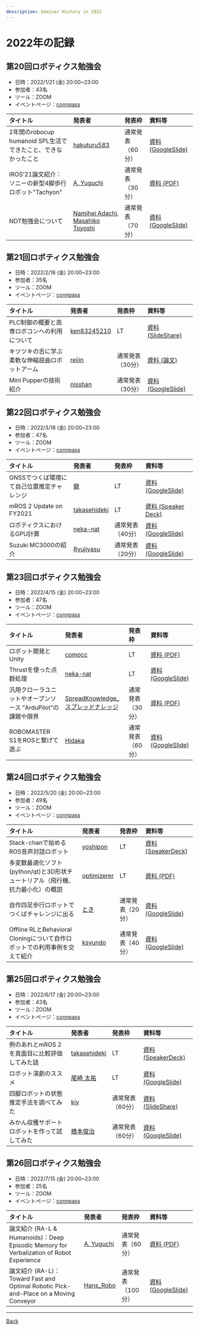```yaml
---
description: Seminar History in 2022
---
```


<link rel="shortcut icon" type="image/x-icon" href="/favicon.ico?">

# 2022年の記録

## 第20回ロボティクス勉強会

- 日時：2022/1/21 (金) 20:00~23:00
- 参加者：43名
- ツール：ZOOM
- イベントページ：[connpass](https://robosemi.connpass.com/event/219821/)

| タイトル | 発表者 | 発表枠 | 資料等 |
| :--- | :--- | :--- | :--- |
| 2年間のrobocup humanoid SPL生活でできたこと、できなかったこと | [hakuturu583](https://connpass.com/user/hakuturu583/) | 通常発表（60分） | [資料 (GoogleSlide)](https://docs.google.com/presentation/d/1j-hSwgQOoDsIUEV7DLl26_M0A91qPpyw9utUzgnFDTw/edit#slide=id.p) |
| IROS’21論文紹介：ソニーの新型4脚歩行ロボット"Tachyon" | [A. Yuguchi](https://connpass.com/user/ayuguchi/) | 通常発表（30分） | [資料 (PDF)](https://drive.google.com/file/d/1bnVN0Zq2UNLbACIWEAjSWzwy8UMcBQwi/view?usp=sharing) |
| NDT勉強会について | [Namihei Adachi](https://connpass.com/user/7oei/), [Masahiko Toyoshi](https://connpass.com/user/mtoyoshi1700/) | 通常発表（70分） | [資料 (GoogleSlide)](https://docs.google.com/presentation/d/1rWhCQtZv4YSWdedoJWPAF3Q4umwaA8yuDADyWIhrM20/edit?usp=sharing) |


## 第21回ロボティクス勉強会

- 日時：2022/2/18 (金) 20:00~23:00
- 参加者：35名
- ツール：ZOOM
- イベントページ：[connpass](https://robosemi.connpass.com/event/223046/)

| タイトル | 発表者 | 発表枠 | 資料等 |
| :--- | :--- | :--- | :--- |
| PLC制御の概要と高専ロボコンへの利用について | [ken83245210](https://connpass.com/user/ken83245210/) | LT | [資料 (SlideShare)](https://www.slideshare.net/ssuser578fa8/plc-251200613) |
| キツツキの舌に学ぶ柔軟な伸縮屈曲ロボットアーム | [reijin](https://connpass.com/user/reijin/) | 通常発表（30分） | [資料 (論文)](https://ieeexplore.ieee.org/document/9697359) |
| Mini Pupperの技術紹介 | [nisshan](https://connpass.com/user/nisshan/) | 通常発表（30分） | [資料 (GoogleSlide)](https://docs.google.com/presentation/d/1m50pGBEUcdJbGYdECKiQabFajoCX8Fl8ydkRSnG11ms/edit?usp=sharing) | 

## 第22回ロボティクス勉強会

- 日時：2022/3/18 (金) 20:00~23:00
- 参加者：47名
- ツール：ZOOM
- イベントページ：[connpass](https://robosemi.connpass.com/event/225647/)

| タイトル | 発表者 | 発表枠 | 資料等 |
| :--- | :--- | :--- | :--- |
| GNSSでつくば環境にて自己位置推定チャレンジ | [龍](https://connpass.com/user/ryu_software/) | LT | [資料 (GoogleSlide)](https://docs.google.com/presentation/d/1kUumwQ69fDNY8GnJVQPKn5p7CjEAiNLb7lAxuxDxHV8/edit?usp=sharing) |
| mROS 2 Update on FY2021 | [takasehideki](https://connpass.com/user/takasehideki/) | LT | [資料 (Speaker Deck)](https://speakerdeck.com/takasehideki/mros-2-update-on-fy2021) |
| ロボティクスにおけるGPU計算 | [neka-nat](https://connpass.com/user/neka-nat/) | 通常発表（40分） | [資料 (GoogleSlide)](https://docs.google.com/presentation/d/1cMsRweJrhzyTdLR4w0jiENVqriDfdMZIYFoLgbdUP5Y/edit?usp=sharing) |
| Suzuki MC3000の紹介 | [Ryujiyasu](https://connpass.com/user/Ryujiyasu/) | 通常発表（20分） | [資料 (GoogleSlide)](https://docs.google.com/presentation/d/1HnfVHaVQiOL1fReZnlbZsjf-K4bPO0gG2-m4jAEcmYk/edit?usp=sharing) |

## 第23回ロボティクス勉強会

- 日時：2022/4/15 (金) 20:00~23:00
- 参加者：47名
- ツール：ZOOM
- イベントページ：[connpass](https://robosemi.connpass.com/event/228217/)

| タイトル | 発表者 | 発表枠 | 資料等 |
| :--- | :--- | :--- | :--- |
| ロボット開発とUnity | [comocc](https://connpass.com/user/comocc/) | LT | [資料 (PDF)](https://drive.google.com/file/d/11Rqt4hjih7r62RG7mmFwMh6VJm5YPa_k/view) |
| Thrustを使った点群処理 | [neka-nat](https://connpass.com/user/neka-nat/) | LT | [資料 (GoogleSlide)](https://docs.google.com/presentation/d/1vPdxK-o4xrGgRH1TDbgFZQYTKvd2LOOjgTgfDA7ZIoU/edit#slide=id.p) |
| 汎用クローラユニットやオープンソース ”ArduPilot”の課題や限界 | [SpreadKnowledge_スプレッドナレッジ](https://connpass.com/user/Tomohiro_Mori/) | 通常発表（30分） | [資料 (PDF)](https://drive.google.com/file/d/1NrOftlJsz8qkZ-0pdwKPTnineL5pwnR_/view) |
| ROBOMASTER S1をROSと繋げて遊ぶ | [Hidaka](https://connpass.com/user/HidakaSato/) | 通常発表（60分） | [資料 (GoogleSlide)](https://docs.google.com/presentation/d/1BN-b8G_4NpMt35geRxkNWq3XnimozFb_/edit#slide=id.p1) |

## 第24回ロボティクス勉強会

- 日時：2022/5/20 (金) 20:00~23:00
- 参加者：49名
- ツール：ZOOM
- イベントページ：[connpass](https://robosemi.connpass.com/event/231861/)

| タイトル | 発表者 | 発表枠 | 資料等 |
| :--- | :--- | :--- | :--- |
| Stack-chanで始めるROS音声対話ロボット | [yoshipon](https://connpass.com/user/yoshipon/) | LT |  [資料 (SpeakerDeck)](https://speakerdeck.com/yoshipon/stack-chan-chat-system) |
| 多変数最適化ソフト(python/qt)と3D形状チュートリアル（飛行機、抗力最小化）の概説 | [optimizerer](https://connpass.com/user/optimizerer/)  | LT | [資料 (PDF)](https://drive.google.com/file/d/1A2fd_GMOf0GnDnsQ38kDg53Q_1eFpYkJ/view?usp=sharing) |
| 自作四足歩行ロボットでつくばチャレンジに出る | [とき](https://connpass.com/user/toki0702/) | 通常発表（20分） | [資料 (GoogleSlide)](https://docs.google.com/presentation/d/1V7id3WFxMZXQJ4SZjjrv7_4WU2hwfBYh8N_w8WYSBAE/edit) |
| Offline RLとBehavioral Cloningについて自作ロボットでの利用事例を交えて紹介 | [ksyundo](https://connpass.com/user/nekokoneko_mode/) | 通常発表（40分） | [資料 (GoogleSlide)](https://docs.google.com/presentation/d/e/2PACX-1vRAvUJv7EkUUq1Tva_212_9L9NqwINLz9XZ70G0LuNaZ2wAcuzFNlYMDAarc6KbC0tgIfvsXPvA7HL0/pub?start=false&loop=false&delayms=3000) |

## 第25回ロボティクス勉強会

- 日時：2022/6/17 (金) 20:00~23:00
- 参加者：43名
- ツール：ZOOM
- イベントページ：[connpass](https://robosemi.connpass.com/event/234528/)

| タイトル | 発表者 | 発表枠 | 資料等 |
| :--- | :--- | :--- | :--- |
| 例のあれとmROS 2を真面目に比較評価してみた話 | [takasehideki](https://connpass.com/user/takasehideki/) | LT | [資料 (SpeakerDeck)](https://speakerdeck.com/takasehideki/zu-ip-mixiang-keros-2falsedoshi-xing-huan-jing-falseding-liang-de-ping-jia-robomech2022zai-yan-a) | 
| ロボット演劇のススメ | [尾崎 太祐](https://connpass.com/user/ozata/) | LT | [資料 (GoogleSlide)](https://docs.google.com/presentation/d/1Ij1dB3IanxvNoVYnqmZtXHdHdv02he5S9t3QHDATZXw/edit?usp=sharing) |
| 四脚ロボットの状態推定手法を調べてみた | [kiy](https://connpass.com/user/kiy/) | 通常発表（60分） | [資料 (SlideShare)](https://www.slideshare.net/secret/CsWoBh7yW2dsR6) |
| みかん収穫サポートロボットを作って試してみた | [橋本俊治](https://connpass.com/user/hashimotoshuji/) | 通常発表（60分） | [資料 (GoogleSlide)](https://docs.google.com/presentation/d/1ee6lWTKakHZedKpi5SkKf4kFQXAP9l1Z/edit) |

## 第26回ロボティクス勉強会

- 日時：2022/7/15 (金) 20:00~23:00
- 参加者：25名
- ツール：ZOOM
- イベントページ：[connpass](https://robosemi.connpass.com/event/238175/)

| タイトル | 発表者 | 発表枠 | 資料等 |
| :--- | :--- | :--- | :--- |
| 論文紹介 (RA-L & Humanoids)：Deep Episodic Memory for Verbalization of Robot Experience | [A. Yuguchi](https://connpass.com/user/ayuguchi/) | 通常発表（60分） | [資料 (PDF)](https://drive.google.com/file/d/10qF93DaTaKViFcBF7lcOseC7l46fvNVT/view) |
| 論文紹介 (RA-L)：Toward Fast and Optimal Robotic Pick-and-Place on a Moving Conveyor | [Hans_Robo](https://connpass.com/user/Hans_Robo/) | 通常発表（100分） | [資料 (GoogleSlide)](https://docs.google.com/presentation/d/1hvgOV7Agxgrcg0yyh6bBVW79qRx8Ed8HDuVPrmPJm3w/edit#slide=id.p) |

<!-- ## 第N回ロボティクス勉強会

- 日時：2022/ (金) 20:00~23:00
- 参加者：N名
- ツール：ZOOM
- イベントページ：[connpass](URL)

| タイトル | 発表者 | 発表枠 | 資料等 |
| :--- | :--- | :--- | :--- |
|  | [name](https://connpass.com/user/name/) | LT | [資料](url) |
|  | [name](https://connpass.com/user/name/) | LT | [資料](url) |
|  | [name](https://connpass.com/user/name/) | 通常発表（N分） | [資料](url) |
|  | [name](https://connpass.com/user/name/) | 通常発表（N分） | [資料](url) | -->
- - -
[Back](../index)
